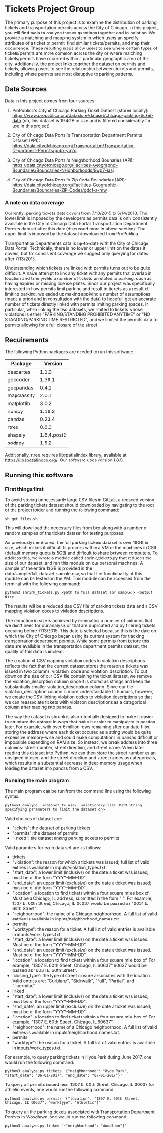 # Tickets Project Group

The primary purpose of this project is to examine the distribution of parking
tickets and transportation permits across the City of Chicago. In this project,
you will find tools to analyze theses questions together and in isolation. We
provide a matching and mapping system in which users an specify attributes of a
ticket or permit, find similar tickets/permits, and map their occurrence. These
resulting maps allow users to see where certain types of tickets/permits are
more common across the city or where matching tickets/permits have occurred
within a particular geographic area of the city. Additionally, the project links
together the dataset on permits and tickets, allowing users to see the
relationship between tickets and permits, including where permits are most
disruptive to parking patterns.

## Data Sources
Data in this project comes from four sources:
1. ProPublica's City of Chicago Parking Ticket Dataset (stored locally): 
https://www.propublica.org/datastore/dataset/chicago-parking-ticket-data
(nb, this dataset is 19.4GB in size and is filtered considerably for use in
this project)

2. City of Chicago Data Portal's Transportation Department Permits Dataset (API):
https://data.cityofchicago.org/Transportation/Transportation-Department-Permits/pubx-yq2d

3. City of Chicago Data Portal's Neighborhood Bounaries (API):
https://data.cityofchicago.org/Facilities-Geographic-Boundaries/Boundaries-Neighborhoods/9wp7-iasj

4. City of Chicago Data Portal's Zip Code Boundaries (API): 
https://data.cityofchicago.org/Facilities-Geographic-Boundaries/Boundaries-ZIP-Codes/gdcf-axmw

### A note on data coverage
Currently, parking tickets data covers from 7/13/2015 to 5/14/2018. The lower
limit is imposed by the developers as permits data is only consistently
available in the City of Chicago Data Portal Transportiation Department Permits
dataset after this date (discussed more in above section). The upper limit is
imposed by the dataset downloaded from ProPublica.

Transportation Departments data is up-to-date with the City of Chicago Data
Portal. Technically, there is no lower or upper limit on the dates it covers,
but for consistent coverage we suggest only querying for dates after
7/13/2015.

Understanding which tickets are linked with permits turns out to be quite
difficult. A naive attempt to link any ticket with any permits that overlap
in location and time yields a number of tickets unrelated to parking, such as
having expired or missing license plates. Since our project was specifically
interested in how permits limit parking and result in tickets as a result of
limiting parking, we ended up making applying a number of assumptions (made
a priori and in consultation with the data) to hopefull get an accurate number
of tickets directly linked with permits limiting parking spaces. In particular,
when linking the two datasets, we limited to tickets whose violations is either
"PARKING/STANDING PROHIBITED ANYTIME" or "NO STANDING/PARKING TIME RESTRICTED",
and we limited the permits data to permits allowing for a full closure of the
street.

## Requirements
The following Python packages are needed to run this software:

| Package | Version |
|  ---- |  ---- |
| descartes | 1.1.0 |
| geocoder | 1.38.1 |
| geopandas | 0.4.1 |
| mapclassify | 2.0.1 |
| matplotlib | 3.0.2 |
| numpy | 1.16.2 |
| pandas | 0.23.4 |
| rtree | 0.8.3 |
| shapely | 1.6.4.post2 |
| sodapy | 1.5.2 |


Additionally, rtree requires libspatialindex library, avaliable at 
https://libspatialindex.org/. Our software uses version 1.8.5.

## Running this software

### First things first
To avoid storing unnecessarily large CSV files in GitLab, a reduced version of
the parking tickets dataset should downloaded by navigating to the root of the
project folder and running the following command:
```
sh get_files.sh
```
This will download the necessary files from box along with a number of random
samples of the tickets dataset for testing purposes. 

As previously mentioned, the full parking tickets dataset is over 19GB in size,
which makes it difficult to process within a VM or the machines in CSIL (default
memory quota is 5GB) and difficult to share between computers. To address this,
we wrote a module called shrink_tickets.py that reduces the size of our dataset,
and ran this module on our personal machines. A sample of the entire 19GB
is provided in the data/sample/full_dataset_sample.csv, so that the 
functionality of this module can be tested on the VM. This module can be
accessed from the terminal with the following command:
```
python3 shrink_tickets.py <path to full dataset (or sample)> <output dir>
```
The results will be a reduced size CSV file of parking tickets data and a CSV
mapping violation codes to violation descriptions.

The reduction in size is achieved by eliminating a number of columns that we
don't need for our analysis or that are duplicated and by filtering tickets
occuring before 7/13/2015. This date is selected because this is the date on
which the City of Chicago began using its current system for tracking
transportation department permits. While some permits from before this date are
available in the transportation department permits dataset, the quality of this
data is unclear.

The creation of CSV mapping violation codes to violation descriptions reflects
the fact that the current dataset stores the reason a tickets was issued in
two columns, violation_code and violation_description. To cut down on the size
of our CSV file containing the ticket dataset, we remove the
violation_descrption column since it is stored as strings and keep the
substantially smaller violation_description column. Since our the
violation_description column is more understandable to humans, however, we
create the CSV linking violation codes to violation descriptions so that we can
reassociate tickets witih violation descriptions as a categorical column
after reading into pandas.

The way the dataset is shrunk is also intentially designed to make it easier to
structure the dataset in ways that make it easier to manipulate in pandas later.
For example, with over 6 million rows remaining after our date filter, storing
the address where each ticket occured as a string would be quite expensive
memory-wise and could make computations in pandas difficult or impossible
depending on RAM size. So instead, we break address into three columns: street
number, street direction, and street name. When later reading this dataset into
Python, we can then store the street number as an unsigned integer, and the
street direction and street names as categoricals, which results in a
substantial decrease in deep memory usage when loading the dataset into pandas
from a CSV.

### Running the main program
The main program can be run from the command line using the following syntax:
```
python3 analyze  <dataset to use>  <dictionary-like JSON string specifying parameters to limit the dataset on>
```

Valid choices of dataset are:
- "tickets": the dataset of parking tickets
- "permits": the dataset of permits
- "linked": the dataset linking parking tickets to permits

Valid paramters for each data set are as follows:
- tickets
 - "violation": the reason for which a tickets was issued;  full list of valid
 entries is avaliable in inputs/violation_types.txt.
 - "start_date": a lower limit (inclusive) on the date a ticket was issued; must
 be of the form "YYYY-MM-DD".
 - "end_date": an upper limit (exclusive) on the date a ticket was issued; must
 be of the form "YYYY-MM-DD".
 - "location": a location to find tickets within a four square miles box of. 
 Must be a Chicago, IL address, submitted in the form "<Street Number>
<Street Direction> <Street Name>". For example, 1307 E. 60th Street,
Chicago, IL 60637 would be passed as "6031 E. 60th Street".
 - "neighborhood": the name of a Chicago neighborhood. A full list of valid
 entries is available in inputs/neighborhood_names.txt.
- permits
 - "worktype": the reason for a ticket. A full list of valid entries is
 available in inputs/work_types.txt.
 - "start_date": a lower limit (inclusive) on the date a ticket was issued. Must
 be of the form "YYYY-MM-DD".
 - "end_date": an upper limit (exclusive) on the date a ticket was issued. Must
 be of the form "YYYY-MM-DD".
 - "location": a location to find tickets within a four square mile box of. For
 example, "1307 E. 60th Street, Chicago, IL 60637"
 	60637 would be passed as "6031 E. 60th Street".
 - 'closing_type': the type of street closure associated with the location.
 Valid entries are: "Curblane", "Sidewalk", "Full", "Partial", and "Intermitte"
- linked
 - "start_date": a lower limit (inclusive) on the date a ticket was issued; must
 be of the form "YYYY-MM-DD".
 - "end_date": an upper limit (exclusive) on the date a ticket was issued; must
 be of the form "YYYY-MM-DD".
 - "location": a location to find tickets within a four square mile box of. For
 example, "1307 E. 60th Street, Chicago, IL 60637"
 - "neighborhood": the name of a Chicago neighborhood. A full list of valid
 entries is available in inputs/neighborhood_names.txt.
- permits
 - "worktype": the reason for a ticket. A full list of valid entries is
 available in inputs/work_types.txt.

For example, to query parking tickets in Hyde Park during June 2017, one would
run the following command:
```
python3 analyze.py tickets '{"neighborhood": "Hyde Park", "start_date": "06-01-2017", "end_date": "07-01-2017"}'
```

To query all permits issued near 1307 E. 60th Street, Chicago, IL 60637 for
athletic events, one would run the following command:
```
python3 analyze.py permits '{"location": "1307 E. 60th Street, Chicago, IL 60637", "worktype": "Athletic"}'
```

To query all the parking tickets associated with Transportation Department
Permits in Woodlawn, one would run the following command:
```
python3 analyze.py linked '{"neighborhood": "Woodlawn"}'
```
